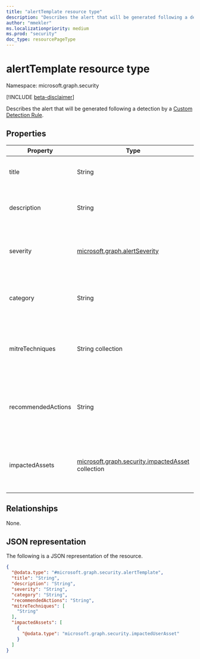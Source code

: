 ```yaml
---
title: "alertTemplate resource type"
description: "Describes the alert that will be generated following a detection"
author: "mmekler"
ms.localizationpriority: medium
ms.prod: "security"
doc_type: resourcePageType
---
```


# alertTemplate resource type

Namespace: microsoft.graph.security

[!INCLUDE [beta-disclaimer](../../includes/beta-disclaimer.md)]

Describes the alert that will be generated following a detection by a [Custom Detection Rule](../resources/security-detectionrule.md).

## Properties

| Property           | Type                                                                                        | Description                                                                                             |
|--------------------|---------------------------------------------------------------------------------------------|---------------------------------------------------------------------------------------------------------|
| title              | String                                                                                      | Name of the alert triggered by the custom detection rule.                                               |
| description        | String                                                                                      | Description of the alert triggered by the custom detection rule.                                        |
| severity           | [microsoft.graph.alertSeverity](../resources/enums#alertseverity-values)                    | Severity assigned to the alert triggered by the custom detection rule.                                  |
| category           | String                                                                                      | Category assigned to the alert triggered by the custom detection rule.                                  |
| mitreTechniques    | String collection                                                                           | MITRE technique assigned to the alert triggered by the custom detection rule.                           |
| recommendedActions | String                                                                                      | Recommended actions to mitigate the threat related to the alert triggered by the custom detection rule. |
| impactedAssets     | [microsoft.graph.security.impactedAsset](../resources/security-impactedasset.md) collection | Which asset or assets were impacted based on the alert triggered by the custom detection rule.          |


## Relationships
None.

## JSON representation
The following is a JSON representation of the resource.
<!-- {
  "blockType": "resource",
  "@odata.type": "microsoft.graph.security.alertTemplate"
}
-->
``` json
{
  "@odata.type": "#microsoft.graph.security.alertTemplate",
  "title": "String",
  "description": "String",
  "severity": "String",
  "category": "String",
  "recommendedActions": "String",
  "mitreTechniques": [
    "String"
  ],
  "impactedAssets": [
    {
      "@odata.type": "microsoft.graph.security.impactedUserAsset"
    }
  ]
}
```

